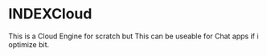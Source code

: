 # INDEXCloud
This is a Cloud Engine for scratch but This can be useable for Chat apps if i optimize bit.
